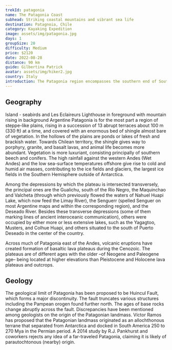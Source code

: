 ```yaml
---
trekId: patagonia
name: The Patagonia Coast
subhead: Striking coastal mountains and vibrant sea life
destination: Patagnoia, Chile
category: Kayaking Expedition
image: assets/img/patagonia.jpg
days: 1
groupSize: 20
difficulty: Medium
price: $2120
date: 2022-08-28
distance: 90 km
guide: Gilbertina Patrick
avatar: assets/img/hiker2.jpg
country: Italy
introduction: The Patagonia region encompasses the southern end of South America, governed by Argentina and Chile. The region comprises the southern section of the Andes Mountains, lakes, fjords, and glaciers in the west and deserts, tablelands and steppes to the east. Patagonia is bounded by the Pacific Ocean on the west, the Atlantic Ocean to the east, and many bodies of water that connect them, such as the Strait of Magellan, the Beagle Channel, and the Drake Passage to the south.
---
```


## Geography

Island - seabirds and Les Eclaireurs Lighthouse in foreground with mountain rising in background
Argentine Patagonia is for the most part a region of steppe-like plains, rising in a succession of 13 abrupt terraces about 100 m (330 ft) at a time, and covered with an enormous bed of shingle almost bare of vegetation. In the hollows of the plains are ponds or lakes of fresh and brackish water. Towards Chilean territory, the shingle gives way to porphyry, granite, and basalt lavas, and animal life becomes more abundant. Vegetation is more luxuriant, consisting principally of southern beech and conifers. The high rainfall against the western Andes (Wet Andes) and the low sea-surface temperatures offshore give rise to cold and humid air masses, contributing to the ice fields and glaciers, the largest ice fields in the Southern Hemisphere outside of Antarctica.

Among the depressions by which the plateau is intersected transversely, the principal ones are the Gualichu, south of the Río Negro, the Maquinchao and Valcheta (through which previously flowed the waters of Nahuel Huapi Lake, which now feed the Limay River), the Senguerr (spelled Senguer on most Argentine maps and within the corresponding region), and the Deseado River. Besides these transverse depressions (some of them marking lines of ancient interoceanic communication), others were occupied by either more or less extensive lakes, such as the Yagagtoo, Musters, and Colhue Huapi, and others situated to the south of Puerto Deseado in the center of the country.

Across much of Patagonia east of the Andes, volcanic eruptions have created formation of basaltic lava plateaus during the Cenozoic. The plateaus are of different ages with the older –of Neogene and Paleogene age– being located at higher elevations than Pleistocene and Holocene lava plateaus and outcrops.

## Geology

The geological limit of Patagonia has been proposed to be Huincul Fault, which forms a major discontinuity. The fault truncates various structures including the Pampean orogen found further north. The ages of base rocks change abruptly across the fault. Discrepancies have been mentioned among geologists on the origin of the Patagonian landmass. Víctor Ramos has proposed that the Patagonian landmass originated as an allochthonous terrane that separated from Antarctica and docked in South America 250 to 270 Mya in the Permian period. A 2014 study by R.J. Pankhurst and coworkers rejects any idea of a far-traveled Patagonia, claiming it is likely of parautochtonous (nearby) origin.
